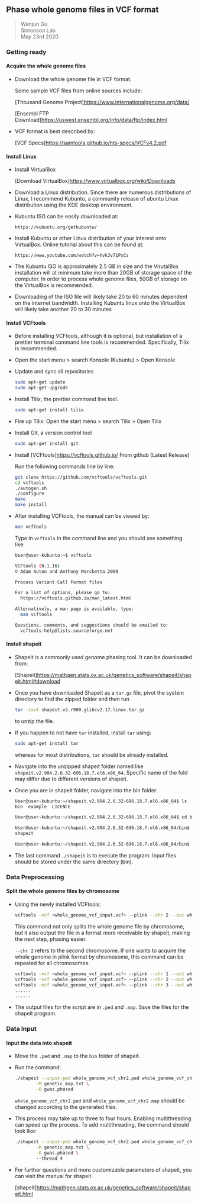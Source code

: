 ## Phase whole genome files in VCF format



<blockquote>
Wanjun Gu <br>
Simonson Lab <br>
May 23rd 2020 <br>
</blockquote>



### Getting ready

#### Acquire the whole genome files



- Download the whole genome file in VCF format.

  Some sample VCF files from online sources include:

  [Thousand Genome Project]https://www.internationalgenome.org/data/

  [Ensembl FTP Download]https://uswest.ensembl.org/info/data/ftp/index.html

- VCF format is best described by:

  [VCF Specs]https://samtools.github.io/hts-specs/VCFv4.2.pdf



#### Install Linux 



- Install VirtualBox

  [Download VirtualBox]https://www.virtualbox.org/wiki/Downloads

- Download a Linux distribution. Since there are numerous distributions of Linux, I recommend Kubuntu, a community release of ubuntu Linux distribution using the KDE desktop environment. 

- Kubuntu ISO can be easily downloaded at:

  ```plain text
  https://kubuntu.org/getkubuntu/
  ```

- Install Kubuntu or other Linux distribution of your interest onto VirtualBox. Online tutorial about this can be found at:

  ```plain text
  https://www.youtube.com/watch?v=hvkJv71PsCs
  ```

- The Kubuntu ISO is approximately 2.5 GB in size and the VirutalBox installation will at minimum take more than 20GB of storage space of the computer. In order to process whole genome files, 50GB of storage on the VirtualBox is recommended.

- Downloading of the ISO file will likely take 20 to 60 minutes dependent on the internet bandwidth. Installing Kubuntu linux onto the VirtualBox will likely take another 20 to 30 minutes 

  

#### Install VCFtools



- Before installing VCFtools, although it is optional, but installation of a prettier terminal command line tools is recommended. Specifically, Tilix is recommended.

- Open the start menu > search Konsole (Kubuntu) > Open Konsole

- Update and sync all repositories

  ```bash
  sudo apt-get update
  sudo apt-get upgrade
  ```

- Install Tilix, the prettier command line tool.

  ```bash
  sudo apt-get install tilix
  ```

- Fire up Tilix: Open the start menu > search Tilix > Open Tilix

- Install Git, a version control tool

  ```bash
  sudo apt-get install git
  ```

- Install [VCFtools]https://vcftools.github.io/ From github (Latest Release)

  Run the following commands line by line:

  ```bash
  git clone https://github.com/vcftools/vcftools.git
  cd vcftools
  ./autogen.sh
  ./configure
  make
  make install
  ```

- After installing VCFtools, the manual can be viewed by:

  ```bash
  man vcftools
  ```

  Type in ```vcftools``` in the command line and you should see something like:

  ```bash
  User@user-kubuntu:~$ vcftools
  
  VCFtools (0.1.16)
  © Adam Auton and Anthony Marcketta 2009
  
  Process Variant Call Format files
  
  For a list of options, please go to:
  	https://vcftools.github.io/man_latest.html
  
  Alternatively, a man page is available, type:
  	man vcftools
  
  Questions, comments, and suggestions should be emailed to:
  	vcftools-help@lists.sourceforge.net
  
  ```



#### Install shapeit



- Shapeit is a commonly used genome phasing tool. It can be downloaded from:

  [Shapeit]https://mathgen.stats.ox.ac.uk/genetics_software/shapeit/shapeit.html#download

- Once you have downloaded Shapeit as a ```tar.gz``` file, pivot the system directory to find the zipped folder and then run

  ```bash
  tar -zxvf shapeit.v2.r900.glibcv2.17.linux.tar.gz
  ```

  to unzip the file.

- If you happen to not have ```tar``` installed, install ```tar``` using:

  ```bash
  sudo apt-get install tar
  ```

  whereas for most distributions, ```tar``` should be already installed.

- Navigate into the unzipped shapeit folder named like ```shapeit.v2.904.2.6.32-696.18.7.el6.x86_64```. Specific name of the fold may differ due to different versions of shapeit.

- Once you are in shapeit folder, navigate into the bin folder:

  ```bash
  User@user-kubuntu:~/shapeit.v2.904.2.6.32-696.18.7.el6.x86_64$ ls
  bin  example  LICENCE
  
  User@user-kubuntu:~/shapeit.v2.904.2.6.32-696.18.7.el6.x86_64$ cd bin/
  
  User@user-kubuntu:~/shapeit.v2.904.2.6.32-696.18.7.el6.x86_64/bin$ ls
  shapeit
  
  User@user-kubuntu:~/shapeit.v2.904.2.6.32-696.18.7.el6.x86_64/bin$ ./shapeit 
  
  ```

- The last command ```./shapeit``` is to execute the program. Input files should be stored under the same directory (bin).



### Data Preprocessing

#### Split the whole genome files by chromosome



- Using the newly installed VCFtools:

  ```bash
  vcftools -vcf <whole_genome_vcf_input.vcf> --plink --chr 2 --out whole_genome_vcf_chr2
  ```

  This command not only splits the whole genome file by chromosome, but it also output the file in a format more receivable by shapeit, making the next step, phasing easier.

  ```--chr 2``` refers to the second chromosome. If one wants to acquire the whole genome in plink format by chromosome, this command can be repeated for all chromosomes.

  ```bash
  vcftools -vcf <whole_genome_vcf_input.vcf> --plink --chr 1 --out whole_genome_vcf_chr2
  vcftools -vcf <whole_genome_vcf_input.vcf> --plink --chr 2 --out whole_genome_vcf_chr2
  vcftools -vcf <whole_genome_vcf_input.vcf> --plink --chr 3 --out whole_genome_vcf_chr2
  ......
  ......
  ```

- The output files for the script are in ```.ped``` and ```.map```. Save the files for the shapeit program.



### Data Input

#### Input the data into shapeit



- Move the ```.ped``` and ```.map``` to the ```bin``` folder of shapeit.

- Run the command:

  ```bash
  ./shapeit --input-ped whole_genome_vcf_chr2.ped whole_genome_vcf_chr2.map \
          -M genetic_map.txt \
          -O gwas.phased
  ```

  ```whole_genome_vcf_chr2.ped``` and ```whole_genome_vcf_chr2.map``` should be changed according to the generated files.

- This process may take up to three to four hours. Enabling multithreading can speed up the process. To add multithreading, the command should look like:

  ```bash
  ./shapeit --input-ped whole_genome_vcf_chr2.ped whole_genome_vcf_chr2.map \
          -M genetic_map.txt \
          -O gwas.phased \ 
          --thread 4
  ```

- For further questions and more customizable parameters of shapeit, you can visit the manual for shapeit.

  [shapeit]https://mathgen.stats.ox.ac.uk/genetics_software/shapeit/shapeit.html






























